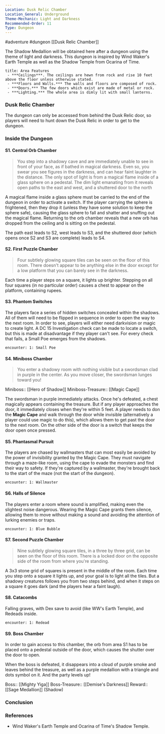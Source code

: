 ```yaml
---
Location: Dusk Relic Chamber
Location_General: Underground
Theme-Mechanic: Light and Darkness
Recommended-Order: 11
Type: Dungeon
---
```


#adventure #dungeon [[Dusk Relic Chamber]]

The Shadow Medallion will be obtained here after a dungeon using the theme of light and darkness. This dungeon is inspired by Wind Waker's Earth Temple as well as the Shadow Temple from Ocarina of Time.

```ad-info
title: Area Features
 - ***Ceilings***. The ceilings are hewn from rock and rise 10 feet above the floor unless otherwise stated.
 - ***Floors and Walls.*** The walls and floors are composed of rock.
 - ***Doors.*** The few doors which exist are made of metal or rock.
 - ***Lighting.*** The whole area is dimly lit with small lanterns.
```

### Dusk Relic Chamber

The dungeon can only be accessed from behind the Dusk Relic door, so players will need to hunt down the Dusk Relic in order to get to the dungeon.

### Inside the Dungeon

#### S1. Central Orb Chamber

>You step into a shadowy cave and are immediately unable to see in front of your face, as if bathed in magical darkness. Even so, you swear you see figures in the darkness, and can hear faint laughter in the distance. The only spot of light is from a magical flame inside of a glass sphere on a pedestal. The dim light emanating from it reveals open paths to the east and west, and a shuttered door to the north

A magical flame inside a glass sphere must be carried to the end of the dungeon in order to activate a switch. If the player carrying the sphere is frightened, then they drop it (unless they have some solution to keep the sphere safe), causing the glass sphere to fall and shatter and snuffing out the magical flame. Returning to the orb chamber reveals that a new orb has dropped from the ceiling and is sitting on the pedestal.

The path east leads to S2, west leads to S3, and the shuttered door (which opens once S2 and S3 are complete) leads to S4.

#### S2. First Puzzle Chamber

>Four subtlely glowing square tiles can be seen on the floor of this room. There doesn't appear to be anything else in the door except for a low platform that you can barely see in the darkness.

Each time a player steps on a square, it lights up brighter. Stepping on all four squares (in no particular order) causes a chest to appear on the platform, containing rupees.

#### S3. Phantom Switches

The players face a series of hidden switches concealed within the shadows. All of them will need to be flipped in sequence in order to open the way to the next room. In order to see, players will either need darkvision or magic to create light. A DC 15 Investigation check can be made to locate a switch, but this is made at disadvantage if they player can't see. For every check that fails, a Small Poe emerges from the shadows.

`encounter: 1: Small Poe`

#### S4. Miniboss Chamber

>You enter a shadowy room with nothing visible but a swordsman clad in purple in the center. As you move closer, the swordsman lunges toward you!

Miniboss:: [[Hero of Shadow]]
Miniboss-Treasure:: [[Magic Cape]]

The swordsman in purple immediately attacks. Once he's defeated, a chest magically appears containing the treasure. But if any player approaches the door, it immediately closes when they're within 5 feet. A player needs to don the **Magic Cape** and walk through the door while invisible (alternatively a player could use magic to do this), which allows them to get past the door to the next room. On the other side of the door is a switch that keeps the door open once pressed.

#### S5. Phantasmal Pursuit

The players are chased by wallmasters that can most easily be avoided by the power of invisibility granted by the Magic Cape. They must navigate through a maze-like room, using the cape to evade the monsters and find their way to safety. If they're captured by a wallmaster, they're brought back to the start of the maze (not the start of the dungeon).

`encounter: 1: Wallmaster`

#### S6. Halls of Silence

The players enter a room where sound is amplified, making even the slightest noise dangerous. Wearing the Magic Cape grants them silence, allowing them to move without making a sound and avoiding the attention of lurking enemies or traps.

`encounter: 1: Blue Bubble`

#### S7. Second Puzzle Chamber

>Nine subtlely glowing square tiles, in a three by three grid, can be seen on the floor of this room. There is a locked door on the opposite side of the room from where you're standing.

A 3x3 stone grid of squares is present in the middle of the room. Each time you step onto a square it lights up, and your goal is to light all the tiles. But a shadowy creatures follows you from two steps behind, and when it steps on a square it goes dark (and the players hear a faint laugh).

#### S8. Catacombs

Falling graves, with Dex save to avoid (like WW's Earth Temple), and Redeads inside.

`encounter: 1: Redead`

#### S9. Boss Chamber

In order to gain access to this chamber, the orb from area S1 has to be placed onto a pedestal outside of the door, which causes the shutter over the door to open.

When the boss is defeated, it disappears into a cloud of purple smoke and leaves behind the treasure, as well as a purple medallion with a triangle and dots symbol on it. And the party levels up!

Boss:: [[Mighty Yiga]]
Boss-Treasure:: [[Demise's Darkness]]
Reward:: [[Sage Medallion]] (Shadow)

### Conclusion


### References

* Wind Waker's Earth Temple and Ocarina of Time's Shadow Temple.
